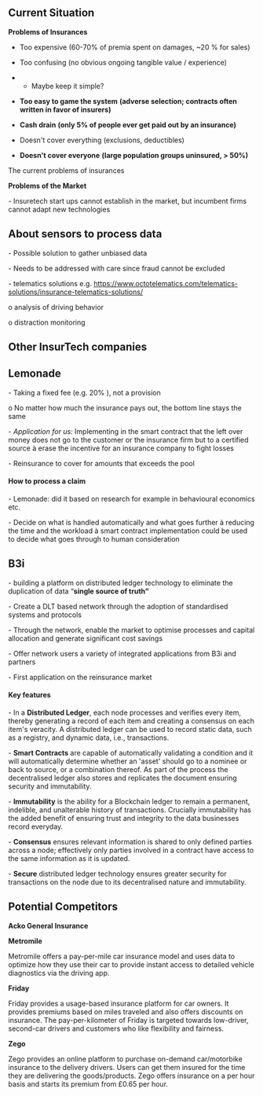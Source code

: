 ## Current Situation 

**Problems of Insurances**

- Too expensive (60-70% of premia spent on damages, ~20 % for sales)

- Too confusing (no obvious ongoing tangible value / experience)

- - Maybe keep it simple?

- **Too easy to game the     system** **(adverse selection; contracts often written in favor of     insurers)**

- **Cash drain** **(only 5% of people ever get paid out by an insurance)**

- Doesn't cover everything (exclusions, deductibles)

- **Doesn't cover everyone** **(large     population groups uninsured, > 50%)**

The current problems of insurances 

**Problems of the Market**

\-    Insuretech start ups cannot establish in the market, but incumbent firms cannot adapt new technologies 

 

## About sensors to process data

\-    Possible solution to gather unbiased data

\-    Needs to be addressed with care since fraud cannot be excluded

\-    telematics solutions e.g. https://www.octotelematics.com/telematics-solutions/insurance-telematics-solutions/

o  analysis of driving behavior

o  distraction monitoring 

 

## Other InsurTech companies

 

## **Lemonade**

\-    Taking a fixed fee (e.g. 20% ), not a provision 

o  No matter how much the insurance pays out, the bottom line stays the same 

\-    *Application for us:* Implementing in the smart contract that the left over money does not go to the customer or the insurance firm but to a certified source à erase the incentive for an insurance company to fight losses 

\-    Reinsurance to cover for amounts that exceeds the pool 

 

#### How to process a claim

\-    Lemonade: did it based on research for example in behavioural economics etc. 

\-    Decide on what is handled automatically and what goes further à reducing the time and the workload à smart contract implementation could be used to decide what goes through to human consideration 

 

 

## **B3i**

\-    building a platform on distributed ledger technology to eliminate the duplication of data “**single source of truth”**

\-    Create a DLT based network through the adoption of standardised systems and protocols 

\-    Through the network, enable the market to optimise processes and capital allocation and generate significant cost savings 

\-    Offer network users a variety of integrated applications from B3i and partners 

\-    First application on the reinsurance market  

#### Key features 

\-    In a **Distributed Ledger**, each node processes and verifies every item, thereby generating a record of each item and creating a consensus on each item's veracity. A distributed ledger can be used to record static data, such as a registry, and dynamic data, i.e., transactions.

\-    **Smart Contracts** are capable of automatically validating a condition and it will automatically determine whether an 'asset' should go to a nominee or back to source, or a combination thereof. As part of the process the decentralised ledger also stores and replicates the document ensuring security and immutability.

\-    **Immutability** is the ability for a Blockchain ledger to remain a permanent, indelible, and unalterable history of transactions. Crucially immutability has the added benefit of ensuring trust and integrity to the data businesses record everyday.

\-    **Consensus** ensures relevant information is shared to only defined parties across a node; effectively only parties involved in a contract have access to the same information as it is updated.

\-    **Secure** distributed ledger technology ensures greater security for transactions on the node due to its decentralised nature and immutability.



## **Potential Competitors**



**Acko General Insurance** 

















**Metromile**

Metromile offers a pay-per-mile car  insurance model and uses data to optimize how they use their car to  provide instant access to detailed vehicle diagnostics via the driving  app.

**Friday**

Friday  provides a usage-based insurance  platform for car owners. It provides premiums based on miles traveled  and also offers discounts on insurance. The pay-per-kilometer of Friday is  targeted towards low-driver, second-car drivers and customers who like  flexibility and fairness.

**Zego**

Zego provides an online platform to  purchase on-demand car/motorbike insurance to the delivery drivers.  Users can get them insured for the time they are delivering the  goods/products. Zego offers insurance on a per hour basis and starts its premium from £0.65 per hour.





 

 

 